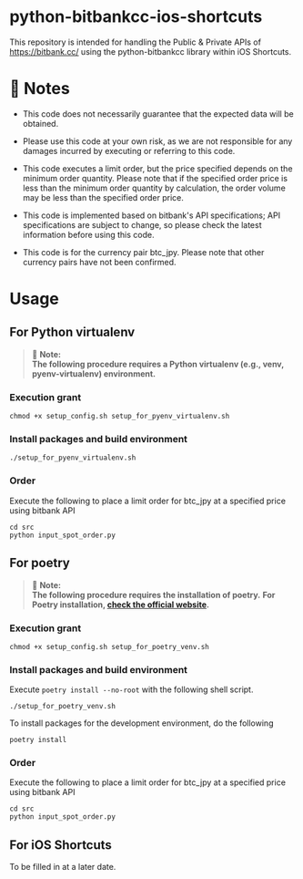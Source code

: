 # python-bitbankcc-ios-shortcuts
This repository is intended for handling the Public &amp; Private APIs of https://bitbank.cc/ using the python-bitbankcc library within iOS Shortcuts.

# 🚨 Notes
- This code does not necessarily guarantee that the expected data will be obtained.

- Please use this code at your own risk, as we are not responsible for any damages incurred by executing or referring to this code.

- This code executes a limit order, but the price specified depends on the minimum order quantity. Please note that if the specified order price is less than the minimum order quantity by calculation, the order volume may be less than the specified order price.

- This code is implemented based on bitbank's API specifications; API specifications are subject to change, so please check the latest information before using this code.

- This code is for the currency pair btc_jpy. Please note that other currency pairs have not been confirmed.

# Usage

## For Python virtualenv

> 🚨 **Note:**<br />
> **The following procedure requires a Python virtualenv (e.g., venv, pyenv-virtualenv) environment.**

### Execution grant

```
chmod +x setup_config.sh setup_for_pyenv_virtualenv.sh
```

### Install packages and build environment

```
./setup_for_pyenv_virtualenv.sh
```

### Order

Execute the following to place a limit order for btc_jpy at a specified price using bitbank API

```
cd src
python input_spot_order.py
```

## For poetry

> 🚨 **Note:**<br />
> **The following procedure requires the installation of poetry.**
> **For Poetry installation, [check the official website](https://python-poetry.org/docs/#installing-with-the-official-installer).**

### Execution grant

```
chmod +x setup_config.sh setup_for_poetry_venv.sh
```

### Install packages and build environment

Execute `poetry install --no-root` with the following shell script.

```
./setup_for_poetry_venv.sh
```

To install packages for the development environment, do the following

```
poetry install
```

### Order

Execute the following to place a limit order for btc_jpy at a specified price using bitbank API

```
cd src
python input_spot_order.py
```

## For iOS Shortcuts

To be filled in at a later date.